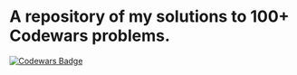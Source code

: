 <h1>A repository of my solutions to 100+ Codewars problems.</h1>
<p align="left"> <a href="https://www.codewars.com/users/atafah" target="_blank"> <img src="https://www.codewars.com/users/atafah/badges/large" alt="Codewars Badge" /> </a> </p>
